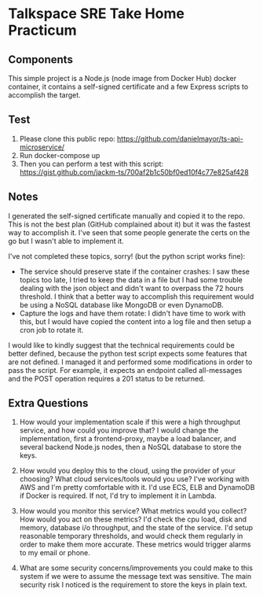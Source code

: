 # Talkspace SRE Take Home Practicum

## Components
This simple project is a Node.js (node image from Docker Hub) docker container, it contains a self-signed certificate and a few Express scripts to accomplish the target.

## Test
1. Please clone this public repo: https://github.com/danielmayor/ts-api-microservice/
2. Run docker-compose up
3. Then you can perform a test with this script: https://gist.github.com/jackm-ts/700af2b1c50bf0ed10f4c77e825af428

## Notes
I generated the self-signed certificate manually and copied it to the repo. This is not the best plan (GitHub complained about it) but it was the fastest way to accomplish it. I've seen that some people generate the certs on the go but I wasn't able to implement it. 

I've not completed these topics, sorry! (but the python script works fine):
- The service should preserve state if the container crashes: I saw these topics too late, I tried to keep the data in a file but I had some trouble dealing with the json object and didn't want to overpass the 72 hours threshold. I think that a better way to accomplish this requirement would be using a NoSQL database like MongoDB or even DynamoDB.
- Capture the logs and have them rotate: I didn't have time to work with this, but I would have copied the content into a log file and then setup a cron job to rotate it.

I would like to kindly suggest that the technical requirements could be better defined, because the python test script expects some features that are not defined. I managed it and performed some modifications in order to pass the script. For example, it expects an endpoint called all-messages and the POST operation requires a 201 status to be returned.

## Extra Questions
1. How would your implementation scale if this were a high throughput service, and how could you improve that?
I would change the implementation, first a frontend-proxy, maybe a load balancer, and several backend Node.js nodes, then a NoSQL database to store the keys.

2. How would you deploy this to the cloud, using the provider of your choosing? What cloud services/tools would you use?
I've working with AWS and I'm pretty comfortable with it. I'd use ECS, ELB and DynamoDB if Docker is required. If not, I'd try to implement it in Lambda.

3. How would you monitor this service? What metrics would you collect? How would you act on these metrics?
I'd check the cpu load, disk and memory, database i/o throughput, and the state of the service. I'd setup reasonable temporary thresholds, and would check them regularly in order to make them more accurate. These metrics would trigger alarms to my email or phone.

4. What are some security concerns/improvements you could make to this system if we were to assume the message text was sensitive.
The main security risk I noticed is the requirement to store the keys in plain text.

